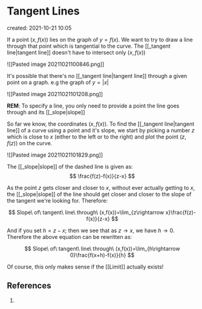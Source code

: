 # Tangent Lines
created: 2021-10-21 10:05

If a point $(x,f(x))$ lies on the graph of $y=f(x)$. We want to try to draw a line through that point which is tangential to the curve. The [[_tangent line|tangent line]] doesn't have to intersect only $(x,f(x))$

![[Pasted image 20211021100846.png]]

It's possible that there's no [[_tangent line|tangent line]] through a given point on a graph. e.g the graph of $y=|x|$

![[Pasted image 20211021101208.png]]

**REM**: To specify a line, you only need to provide a point the line goes through and its [[_slope|slope]]

So far we know, the coordinates $(x,f(x))$. To find the [[_tangent line|tangent line]] of a curve using a point and it's slope, we start by picking a number $z$ which is close to $x$ (either to the left or to the right) and plot the point $(z, f(z))$ on the curve.

![[Pasted image 20211021101829.png]]

The [[_slope|slope]] of the dashed line is given as: 
$$
\frac{f(z)-f(x)}{z-x}
$$

As the point $z$ gets closer and closer to $x$, without ever actually getting to $x$, the [[_slope|slope]] of the line should get closer and closer to the slope of the tangent we're looking for. Therefore:

$$
Slope\ of\ tangent\ line\ through\ (x,f(x))=\lim_{z\rightarrow x}\frac{f(z)-f(x)}{z-x}
$$

And if you set $h=z-x$; then we see that as $z\rightarrow x$, we have  $h\rightarrow 0$. Therefore the above equation can be rewritten as:

$$
Slope\ of\ tangent\ line\ through\ (x,f(x))=\lim_{h\rightarrow 0}\frac{f(x+h)-f(x)}{h}
$$

Of course, this only makes sense if the [[Limit]] actually exists!
## References
1. 